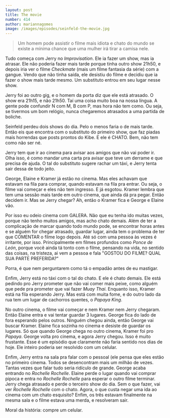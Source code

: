```yaml
---
layout: post
title: The movie
number: 414
author: mariannagomes
image: /images/episodes/seinfeld-the-movie.jpg
---
```


> Um homem pode assistir o filme mais idiota e chato do mundo se existe a mínima chance que uma mulher irá tirar a camisa nele.

Tudo começa com Jerry no *Improvisation*. Ele ia fazer um show, mas ia atrasar. Ele não poderia fazer mais tarde porque tinha outro show 21h50, e depois iria ver o filme *Checkmate* (mais um filme fantasia da série) com a gangue. Vendo que não tinha saída, ele desistiu do filme e decidiu que ia fazer o show mais tarde mesmo. Um substituto entrou em seu lugar nesse show.

Jerry foi ao outro gig, e o homem da porta diz que ele está atrasado. O show era 21h15, e não 21h50. Taí uma coisa muito boa na nossa língua. A gente pode confundir N com M, B com P, mas hora não tem como. Ou seja,  se tivermos um bom relógio, nunca chegaremos atrasados a uma partida de boliche.

Seinfeld perdeu dois shows do dia. Pelo o menos faria o de mais tarde. Então eis que encontra com o substituto do primeiro show, que faz piadas mais horrendas que posts prontos do Kibe. E ele é CHATO. Bem, não tem como não ser né.

Jerry tem que ir ao cinema para avisar aos amigos que não vai poder ir. Olha isso, é como mandar uma carta pra avisar que teve um derrame e que precisa de ajuda. O tal do substituto sugere rachar um táxi, e Jerry tenta sair dessa de todo jeito.

George, Elaine e Kramer já estão no cinema. Mas eles achavam que estavam na fila para comprar, quando estavam na fila pra entrar. Ou seja, o filme vai começar e eles não tem ingresso. E já esgotou. Kramer lembra que tem uma sessão mais tarde em outro cinema, que ainda dá pra pegar. Então decidem ir. Mas se Jerry chegar? Ah, então o Kramer fica e George e Elaine vão.

Por isso eu odeio cinema com GALERA. Não que eu tenha ido muitas vezes,  porque não tenho muitos amigos, mas acho chato demais. Além de ter a complicação de marcar quando todo mundo pode, se encontrar horas antes e se alguém for chegar atrasado, guardar lugar, ainda tem o problema de ter que COMENTAR o filme logo depois. Até só com uma pessoa às vezes é irritante, por isso. Principalmente em filmes profundos como *Ponce de León*, porque você ainda tá tonto com o filme, pensando na vida, no sentido das coisas, na tristeza, ai vem a pessoa e fala "GOSTOU DO FILME? QUAL SUA PARTE PREFERIDA?"

Porra, é que nem perguntarem como tá o empadão antes de eu mastigar.

Enfim, Jerry está no táxi com o tal do chato. E ele é chato demais. Ele está pedindo pro Jerry prometer que não vai comer mais peixe, como alguém que pede pra prometer que vai fazer *Muay Thai*. Enquanto isso, Kramer está na fila esperando Jerry. Mas está com muita fome, e do outro lado da rua tem um lugar de cachorros quentes, o *Papaya King*.

No outro cinema, o filme vai começar e nem Kramer nem Jerry chegaram. Então Elaine entra e vai tentar guardar 3 lugares. George fica do lado de fora esperando pelos outros. Ninguém chegou ainda, então George vai buscar Kramer. Elaine fica sozinha no cinema e desiste de guardar os lugares. Só que quando George chega no outro cinema, Kramer foi pro *Papaya*. George volta pro cinema, e agora Jerry chegou. Isso é muito frustante. Esse é um episódio que claramente não faria sentido nos dias de hoje. Ele inteiro poderia ser resolvido com um celular.

Enfim, Jerry entra na sala pra falar com o pessoal (ele pensa que eles estão no primeiro cinema. Todos se desencontram mais um milhão de vezes. Tantas vezes que falar tudo seria ridículo de grande. George acaba entrando no *Rochelle Rochelle*. Elaine perde o lugar quando vai comprar pipoca e entra no *Rochelle Rochelle* para esperar o outro filme terminar. Jerry chega atrasado e perde o terceiro show do dia. Sem o que fazer, vai ver *Rochelle Rochelle* com o chato. Agora, o que custa negar uma ida ao cinema com um chato esquisito? Enfim, os três estavam finalmente na mesma sala e o filme estava uma merda, e resolveram sair.

Moral da história: compre um celular.